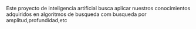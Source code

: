 Este proyecto de inteligencia artificial busca aplicar nuestros conocimientos adquiridos 
en algoritmos de busqueda com busqueda por amplitud,profundidad,etc

